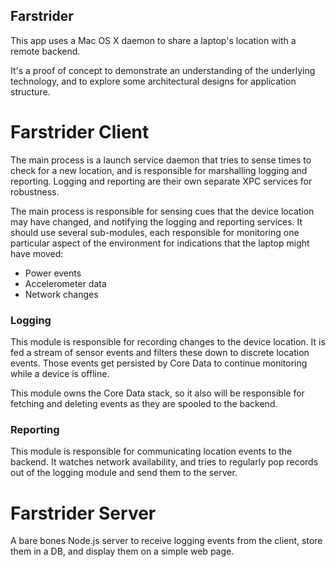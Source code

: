 Farstrider
----------

This app uses a Mac OS X daemon to share a laptop's location with a remote backend.

It's a proof of concept to demonstrate an understanding of the underlying technology, and to explore some architectural designs for application structure.

Farstrider Client
=================

The main process is a launch service daemon that tries to sense times to check for a new location, and is responsible for marshalling logging and reporting. Logging and reporting are their own separate XPC services for robustness.

The main process is responsible for sensing cues that the device location may have changed, and notifying the logging and reporting services. It should use several sub-modules, each responsible for monitoring one particular aspect of the environment for indications that the laptop might have moved:

* Power events
* Accelerometer data
* Network changes

### Logging ###

This module is responsible for recording changes to the device location. It is fed a stream of sensor events and filters these down to discrete location events. Those events get persisted by Core Data to continue monitoring while a device is offline.

This module owns the Core Data stack, so it also will be responsible for fetching and deleting events as they are spooled to the backend.

### Reporting ###

This module is responsible for communicating location events to the backend. It watches network availability, and tries to regularly pop records out of the logging module and send them to the server.

Farstrider Server
=================

A bare bones Node.js server to receive logging events from the client, store them in a DB, and display them on a simple web page.